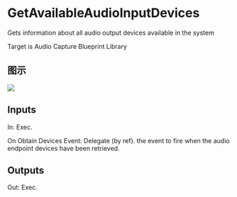 # GetAvailableAudioInputDevices

Gets information about all audio output devices available in the system

Target is Audio Capture Blueprint Library

## 图示

![]($-20221218-18044892.png)

## Inputs

In: Exec.

On Obtain Devices Event: Delegate (by ref). the event to fire when the audio endpoint devices have been retrieved.  

## Outputs

Out: Exec.

